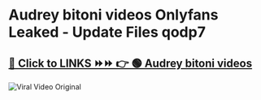 
 # Audrey bitoni videos Onlyfans Leaked - Update Files qodp7

## <h2><a href="https://clipsfans.com/Audrey_bitoni_videos&ref=git">🔗 Click to LINKS ⏩⏩ 👉 🟢 Audrey bitoni videos </a></h2>

<a href="https://clipsfans.com/Audrey_bitoni_videos&ref=git" rel="nofollow" data-target="animated-image.originalLink"><img src="https://i.ibb.co.com/xMMVF88/686577567.gif" alt="Viral Video Original" style="max-width: 100%; display: inline-block;" data-target="animated-image.originalImage"></a>

